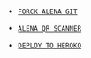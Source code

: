 * [`FORCK ALENA GIT`](https://github.com/Afx-Abu/Alena-MD/fork)

* [`ALENA QR SCANNER`](https://replit.com/@Afx-Abu/ALENA-QR?v=1)

* [`DEPLOY TO HEROKO`](https://heroku.com/deploy?template=https://github.com/Afx-Abu/Alena-MD)
